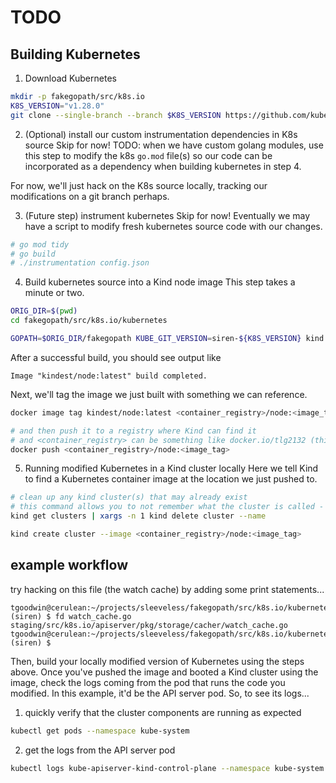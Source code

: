 # TODO

## Building Kubernetes
1. Download Kubernetes
```bash
mkdir -p fakegopath/src/k8s.io
K8S_VERSION="v1.28.0"
git clone --single-branch --branch $K8S_VERSION https://github.com/kubernetes/kubernetes/git fakegopath/src/k8s.io/kubernetes >> /dev/null
```

2. (Optional) install our custom instrumentation dependencies in K8s source
Skip for now!
TODO: when we have custom golang modules, use this step to modify the k8s `go.mod` file(s)
so our code can be incorporated as a dependency when building kubernetes in step 4.

For now, we'll just hack on the K8s source locally, tracking our modifications on a git branch perhaps.

3. (Future step) instrument kubernetes
Skip for now!
Eventually we may have a script to modify fresh kubernetes source code with our changes.
```bash
# go mod tidy
# go build
# ./instrumentation config.json
```

4. Build kubernetes source into a Kind node image
This step takes a minute or two.
```bash
ORIG_DIR=$(pwd)
cd fakegopath/src/k8s.io/kubernetes

GOPATH=$ORIG_DIR/fakegopath KUBE_GIT_VERSION=siren-${K8S_VERSION} kind build node-image
```

After a successful build, you should see output like
```
Image "kindest/node:latest" build completed.
```
Next, we'll tag the image we just built with something we can reference.

```bash
docker image tag kindest/node:latest <container_registry>/node:<image_tag>

# and then push it to a registry where Kind can find it
# and <container_registry> can be something like docker.io/tlg2132 (this is my docker username)
docker push <container_registry>/node:<image_tag>
```

5. Running modified Kubernetes in a Kind cluster locally
Here we tell Kind to find a Kubernetes container image at the location we just pushed to.
```bash
# clean up any kind cluster(s) that may already exist
# this command allows you to not remember what the cluster is called - it'll just delete whatever's there.
kind get clusters | xargs -n 1 kind delete cluster --name 

kind create cluster --image <container_registry>/node:<image_tag>
```


## example workflow
try hacking on this file (the watch cache) by adding some print statements...
```
tgoodwin@cerulean:~/projects/sleeveless/fakegopath/src/k8s.io/kubernetes (siren) $ fd watch_cache.go
staging/src/k8s.io/apiserver/pkg/storage/cacher/watch_cache.go
tgoodwin@cerulean:~/projects/sleeveless/fakegopath/src/k8s.io/kubernetes (siren) $
```

Then, build your locally modified version of Kubernetes using the steps above.
Once you've pushed the image and booted a Kind cluster using the image, check the logs coming from the pod that runs the code you modified.
In this example, it'd be the API server pod. So, to see its logs...

1. quickly verify that the cluster components are running as expected
```bash
kubectl get pods --namespace kube-system
```

2. get the logs from the API server pod
```bash
kubectl logs kube-apiserver-kind-control-plane --namespace kube-system -f
```

